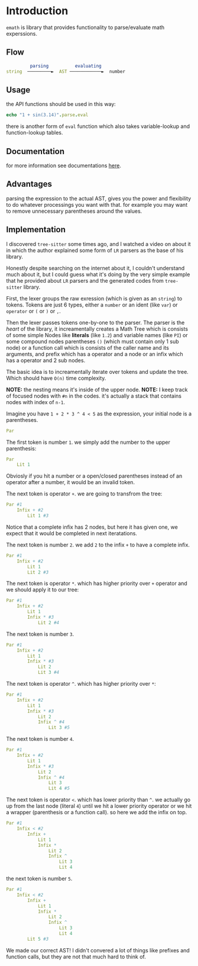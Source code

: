 # Introduction
`emath` is library that provides functionality to parse/evaluate math experssions.

## Flow
```nim
         parsing          evaluating          
string  ─────────►  AST ────────────►  number
```

## Usage
the API functions should be used in this way:
```nim
echo "1 + sin(3.14)".parse.eval
```

there is another form of `eval` function which also takes variable-lookup and function-lookup tables.

## Documentation
for more information see documentations [here](https://).

## Advantages
parsing the expression to the actual AST, gives you the power and flexibility to do whatever processings you want with that. for example you may want to remove unnecessary parentheses around the values.

## Implementation
I discovered `tree-sitter` some times ago, and I watched a video on about it in which the author explained some form of `LR` parsers as the base of his library.

Honestly despite searching on the internet about it, I couldn't understand much about it, but I could guess what it's doing by the very simple example that he provided about `LR` parsers and the generated codes from `tree-sitter` library.


First, the lexer groups the raw exression (which is given as an `string`) to tokens. Tokens are just 6 types, either a `number` or an ident (like `var`) or `operator` or `(` or `)` or `,`.

Then the lexer passes tokens one-by-one to the parser. The parser is the *heart* of the library, it increamentally creates a Math Tree which is consists of some simple Nodes like **literals** (like `1.2`) and variable names (like `PI`) or some compound nodes parentheses `()` (which must contain only 1 sub node) or a function call which is consists of the caller name and its arguments, and prefix which has a operator and a node or an infix which has a operator and 2 sub nodes.

The basic idea is to increamentally iterate over tokens and update the tree. Which should have `O(n)` time complexity.


**NOTE:** the nesting means it's inside of the upper node.
**NOTE:** I keep track of focused nodes with `#n` in the codes. it's actually a stack that contains nodes with index of `n-1`.

Imagine you have `1 + 2 * 3 ^ 4 < 5` as the expression, your initial node is a parentheses.
```nim
Par
```

The first token is number `1`. we simply add the number to the upper parenthesis:
```nim
Par
    Lit 1
```

Obviosly if you hit a number or a open/closed parentheses instead of an operator after a number, it would be an invalid token.

The next token is operator `+`. we are going to transfrom the tree:

```nim
Par #1
    Infix + #2
        Lit 1 #3
```

Notice that a complete infix has 2 nodes, but here it has given one, we expect that it would be completed in next iteratations.

The next token is number `2`. we add `2` to the infix `+` to have a complete infix.

```nim
Par #1
    Infix + #2
        Lit 1
        Lit 2 #3
```

The next token is operator `*`. which has higher priority over `+` operator and we should apply it to our tree:


```nim
Par #1
    Infix + #2
        Lit 1 
        Infix * #3
            Lit 2 #4
```

The next token is number `3`.

```nim
Par #1
    Infix + #2
        Lit 1 
        Infix * #3
            Lit 2 
            Lit 3 #4
```

The next token is operator `^`. which has higher priority over `*`:

```nim
Par #1
    Infix + #2
        Lit 1 
        Infix * #3
            Lit 2 
            Infix ^ #4
                Lit 3 #5
```

The next token is number `4`.

```nim
Par #1
    Infix + #2
        Lit 1 
        Infix * #3
            Lit 2 
            Infix ^ #4
                Lit 3
                Lit 4 #5
```

The next token is operator `<`. which has lower priority than `^`. we actually go up from the last node (literal `4`) until we hit a lower priority operator or we hit a wrapper (parenthesis or a function call). so here we add the infix on top.


```nim
Par #1
    Infix < #2
        Infix +
            Lit 1 
            Infix *
                Lit 2 
                Infix ^
                    Lit 3
                    Lit 4
```

the next token is number `5`.


```nim
Par #1
    Infix < #2
        Infix +
            Lit 1 
            Infix *
                Lit 2 
                Infix ^
                    Lit 3
                    Lit 4
        Lit 5 #3
```

We made our correct AST! I didn't convered a lot of things like prefixes and function calls, but they are not that much hard to think of.